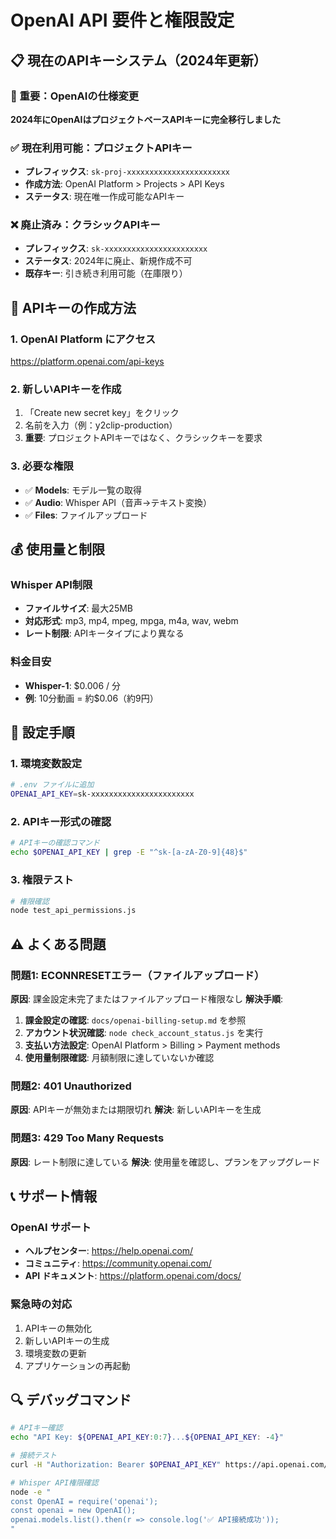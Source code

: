 # OpenAI API 要件と権限設定

## 📋 現在のAPIキーシステム（2024年更新）

### 🔄 重要：OpenAIの仕様変更
**2024年にOpenAIはプロジェクトベースAPIキーに完全移行しました**

### ✅ 現在利用可能：プロジェクトAPIキー
- **プレフィックス**: `sk-proj-xxxxxxxxxxxxxxxxxxxxxxx`
- **作成方法**: OpenAI Platform > Projects > API Keys
- **ステータス**: 現在唯一作成可能なAPIキー

### ❌ 廃止済み：クラシックAPIキー
- **プレフィックス**: `sk-xxxxxxxxxxxxxxxxxxxxxxx`
- **ステータス**: 2024年に廃止、新規作成不可
- **既存キー**: 引き続き利用可能（在庫限り）

## 🔑 APIキーの作成方法

### 1. OpenAI Platform にアクセス
https://platform.openai.com/api-keys

### 2. 新しいAPIキーを作成
1. 「Create new secret key」をクリック
2. 名前を入力（例：y2clip-production）
3. **重要**: プロジェクトAPIキーではなく、クラシックキーを要求

### 3. 必要な権限
- ✅ **Models**: モデル一覧の取得
- ✅ **Audio**: Whisper API（音声→テキスト変換）
- ✅ **Files**: ファイルアップロード

## 💰 使用量と制限

### Whisper API制限
- **ファイルサイズ**: 最大25MB
- **対応形式**: mp3, mp4, mpeg, mpga, m4a, wav, webm
- **レート制限**: APIキータイプにより異なる

### 料金目安
- **Whisper-1**: $0.006 / 分
- **例**: 10分動画 = 約$0.06（約9円）

## 🔧 設定手順

### 1. 環境変数設定
```bash
# .env ファイルに追加
OPENAI_API_KEY=sk-xxxxxxxxxxxxxxxxxxxxxxx
```

### 2. APIキー形式の確認
```bash
# APIキーの確認コマンド
echo $OPENAI_API_KEY | grep -E "^sk-[a-zA-Z0-9]{48}$"
```

### 3. 権限テスト
```bash
# 権限確認
node test_api_permissions.js
```

## ⚠️ よくある問題

### 問題1: ECONNRESETエラー（ファイルアップロード）
**原因**: 課金設定未完了またはファイルアップロード権限なし
**解決手順**: 
1. **課金設定の確認**: `docs/openai-billing-setup.md` を参照
2. **アカウント状況確認**: `node check_account_status.js` を実行
3. **支払い方法設定**: OpenAI Platform > Billing > Payment methods
4. **使用量制限確認**: 月額制限に達していないか確認

### 問題2: 401 Unauthorized
**原因**: APIキーが無効または期限切れ
**解決**: 新しいAPIキーを生成

### 問題3: 429 Too Many Requests
**原因**: レート制限に達している
**解決**: 使用量を確認し、プランをアップグレード

## 📞 サポート情報

### OpenAI サポート
- **ヘルプセンター**: https://help.openai.com/
- **コミュニティ**: https://community.openai.com/
- **API ドキュメント**: https://platform.openai.com/docs/

### 緊急時の対応
1. APIキーの無効化
2. 新しいAPIキーの生成
3. 環境変数の更新
4. アプリケーションの再起動

## 🔍 デバッグコマンド

```bash
# APIキー確認
echo "API Key: ${OPENAI_API_KEY:0:7}...${OPENAI_API_KEY: -4}"

# 接続テスト
curl -H "Authorization: Bearer $OPENAI_API_KEY" https://api.openai.com/v1/models

# Whisper API権限確認
node -e "
const OpenAI = require('openai');
const openai = new OpenAI();
openai.models.list().then(r => console.log('✅ API接続成功'));
"
```